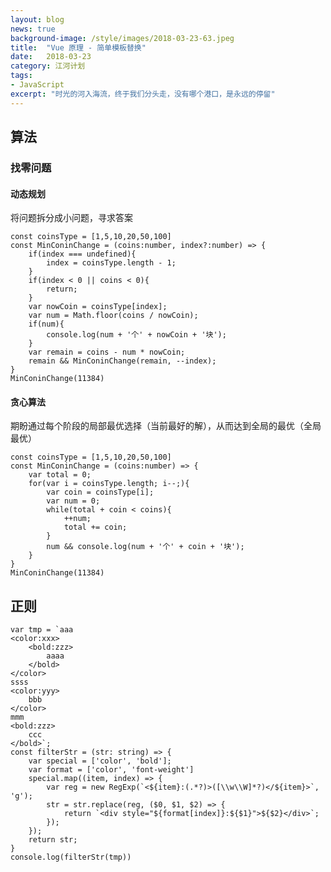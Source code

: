```yaml
---
layout: blog
news: true
background-image: /style/images/2018-03-23-63.jpeg
title:  "Vue 原理 - 简单模板替换"
date:   2018-03-23
category: 江河计划
tags:
- JavaScript
excerpt: "时光的河入海流，终于我们分头走，没有哪个港口，是永远的停留"
---
```


## 算法
### 找零问题
#### 动态规划

将问题拆分成小问题，寻求答案

    const coinsType = [1,5,10,20,50,100]
    const MinConinChange = (coins:number, index?:number) => {
        if(index === undefined){
            index = coinsType.length - 1;
        }
        if(index < 0 || coins < 0){
            return;
        }
        var nowCoin = coinsType[index];
        var num = Math.floor(coins / nowCoin);
        if(num){
            console.log(num + '个' + nowCoin + '块');
        }
        var remain = coins - num * nowCoin;
        remain && MinConinChange(remain, --index);
    }
    MinConinChange(11384)

#### 贪心算法

期盼通过每个阶段的局部最优选择（当前最好的解），从而达到全局的最优（全局最优）

    const coinsType = [1,5,10,20,50,100]
    const MinConinChange = (coins:number) => {
        var total = 0;
        for(var i = coinsType.length; i--;){
            var coin = coinsType[i];
            var num = 0;
            while(total + coin < coins){
                ++num;
                total += coin;
            }
            num && console.log(num + '个' + coin + '块');
        }
    }
    MinConinChange(11384)

## 正则

    var tmp = `aaa
    <color:xxx>
        <bold:zzz>
            aaaa
        </bold>
    </color>
    ssss
    <color:yyy>
        bbb
    </color>
    mmm
    <bold:zzz>
        ccc
    </bold>`;
    const filterStr = (str: string) => {
        var special = ['color', 'bold'];
        var format = ['color', 'font-weight']
        special.map((item, index) => {
            var reg = new RegExp(`<${item}:(.*?)>([\\w\\W]*?)</${item}>`, 'g');
            str = str.replace(reg, ($0, $1, $2) => {
                return `<div style="${format[index]}:${$1}">${$2}</div>`;
            });
        });
        return str;
    }
    console.log(filterStr(tmp))